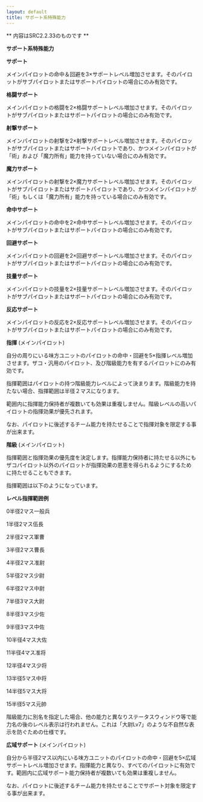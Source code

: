 ```yaml
---
layout: default
title: サポート系特殊能力
---
```

** 内容はSRC2.2.33のものです **

**サポート系特殊能力**

**サポート**

メインパイロットの命中＆回避を3×サポートレベル増加させます。そのパイロットがサブパイロットまたはサポートパイロットの場合にのみ有効です。

**格闘サポート**

メインパイロットの格闘を2×格闘サポートレベル増加させます。そのパイロットがサブパイロットまたはサポートパイロットの場合にのみ有効です。

**射撃サポート**

メインパイロットの射撃を2×射撃サポートレベル増加させます。そのパイロットがサブパイロットまたはサポートパイロットであり、かつメインパイロットが「術」および「魔力所有」能力を持っていない場合にのみ有効です。

**魔力サポート**

メインパイロットの射撃を2×魔力サポートレベル増加させます。そのパイロットがサブパイロットまたはサポートパイロットであり、かつメインパイロットが「術」もしくは「魔力所有」能力を持っている場合にのみ有効です。

**命中サポート**

メインパイロットの命中を2×命中サポートレベル増加させます。そのパイロットがサブパイロットまたはサポートパイロットの場合にのみ有効です。

**回避サポート**

メインパイロットの回避を2×回避サポートレベル増加させます。そのパイロットがサブパイロットまたはサポートパイロットの場合にのみ有効です。

**技量サポート**

メインパイロットの技量を2×技量サポートレベル増加させます。そのパイロットがサブパイロットまたはサポートパイロットの場合にのみ有効です。

**反応サポート**

メインパイロットの反応を2×反応サポートレベル増加させます。そのパイロットがサブパイロットまたはサポートパイロットの場合にのみ有効です。

**指揮** (メインパイロット)

自分の周りにいる味方ユニットのパイロットの命中・回避を5×指揮レベル増加させます。ザコ・汎用のパイロット、及び階級能力を有するパイロットにのみ有効です。

指揮範囲はパイロットの持つ階級能力レベルによって決まります。階級能力を持たない場合、指揮範囲は半径２マスになります。

範囲内に指揮能力保持者が複数いても効果は重複しません。階級レベルの高いパイロットの指揮効果が優先されます。

なお、パイロットに後述するチーム能力を持たせることで指揮対象を限定する事が出来ます。

**階級** (メインパイロット)

指揮範囲と指揮効果の優先度を決定します。指揮能力保持者に持たせる以外にもザコパイロット以外のパイロットが指揮効果の恩恵を得られるようにするために持たせることもできます。

指揮範囲は以下のようになっています。

**レベル指揮範囲例**

0半径2マス一般兵

1半径2マス伍長

2半径2マス軍曹

3半径2マス曹長

4半径2マス准尉

5半径2マス少尉

6半径2マス中尉

7半径3マス大尉

8半径3マス少佐

9半径3マス中佐

10半径4マス大佐

11半径4マス准将

12半径4マス少将

13半径5マス中将

14半径5マス大将

15半径5マス元帥

階級能力に別名を指定した場合、他の能力と異なりステータスウィンドウ等で能力名の後のレベル表示は行われません。これは「大尉Lv7」のような不自然な表示を防ぐための仕様です。

**広域サポート** (メインパイロット)

自分から半径2マス以内にいる味方ユニットのパイロットの命中・回避を5×広域サポートレベル増加させます。指揮能力と異なり、すべてのパイロットに有効です。範囲内に広域サポート能力保持者が複数いても効果は重複しません。

なお、パイロットに後述するチーム能力を持たせることでサポート対象を限定する事が出来ます。
